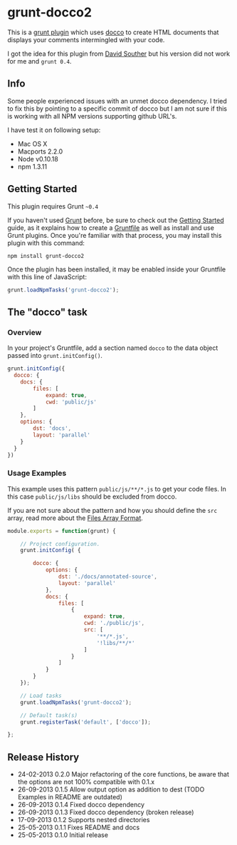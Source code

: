 # grunt-docco2

This is a [grunt plugin](http://gruntjs.com/plugins) which uses [docco](http://jashkenas.github.io/docco/) to create
HTML documents that displays your comments intermingled with your code.

I got the idea for this plugin from [David Souther](https://github.com/DavidSouther/grunt-docco) but his version did
not work for me and `grunt 0.4`.

## Info

Some people experienced issues with an unmet docco dependency. I tried to fix this by pointing to a specific commit
of docco but I am not sure if this is working with all NPM versions supporting github URL's.

I have test it on following setup:
- Mac OS X
- Macports 2.2.0
- Node v0.10.18
- npm 1.3.11

## Getting Started

This plugin requires Grunt `~0.4`

If you haven't used [Grunt](http://gruntjs.com/) before, be sure to check out the [Getting Started](http://gruntjs.com/getting-started)
guide, as it explains how to create a [Gruntfile](http://gruntjs.com/sample-gruntfile) as well as install and use Grunt
plugins.
Once you're familiar with that process, you may install this plugin with this command:

```shell
npm install grunt-docco2
```

Once the plugin has been installed, it may be enabled inside your Gruntfile with this line of JavaScript:

```js
grunt.loadNpmTasks('grunt-docco2');
```

## The "docco" task

### Overview
In your project's Gruntfile, add a section named `docco` to the data object passed into `grunt.initConfig()`.

```js
grunt.initConfig({
  docco: {
    docs: {
        files: [
            expand: true,
            cwd: 'public/js'
        ]
    },
    options: {
        dst: 'docs',
        layout: 'parallel'
    }
  }
})
```

### Usage Examples

This example uses this pattern `public/js/**/*.js` to get your code files.
In this case `public/js/libs` should be excluded from docco.

If you are not sure about the pattern and how you should define the `src` array, read more about the
[Files Array Format](http://gruntjs.com/configuring-tasks#files-array-format).

```js
module.exports = function(grunt) {

    // Project configuration.
    grunt.initConfig( {

        docco: {
            options: {
                dst: './docs/annotated-source',
                layout: 'parallel'
            },
            docs: {
                files: [
                    {
                        expand: true,
                        cwd: './public/js',
                        src: [
                            '**/*.js',
                            '!libs/**/*'
                        ]
                    }
                ]
            }
        }
    });

    // Load tasks
    grunt.loadNpmTasks('grunt-docco2');

    // Default task(s)
    grunt.registerTask('default', ['docco']);

};
```

## Release History
* 24-02-2013        0.2.0   Major refactoring of the core functions, be aware that the options are not 100% compatible with 0.1.x
* 26-09-2013        0.1.5   Allow output option as addition to dest (TODO Examples in README are outdated)
* 26-09-2013        0.1.4   Fixed docco dependency
* 26-09-2013        0.1.3   Fixed docco dependency (broken release)
* 17-09-2013        0.1.2   Supports nested directories
* 25-05-2013        0.1.1   Fixes README and docs
* 25-05-2013        0.1.0   Initial release
